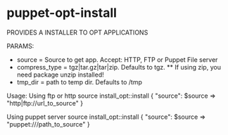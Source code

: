 puppet-opt-install
==================

PROVIDES A INSTALLER TO OPT APPLICATIONS

PARAMS:
* source = Source to get app. Accept: HTTP, FTP or Puppet File server
* compress_type = tgz|tar.gz|tar|zip. Defaults to tgz. 
** If using zip, you need package unzip installed!
* tmp_dir = path to temp dir. Defaults to /tmp

Usage: 
Using ftp or http source
install_opt::install { "source": 
  $source => "http|ftp://url_to_source"
}

Using puppet server source
install_opt::install { "source": 
  $source => "puppet:///path_to_source"
}